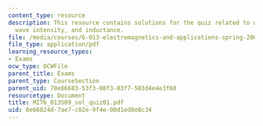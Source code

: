 ```yaml
---
content_type: resource
description: This resource contains solutions for the quiz related to wave velocity,
  wave intensity, and inductance.
file: /media/courses/6-013-electromagnetics-and-applications-spring-2009/0e66824d7ae7c02e9f4e00d1ed0e8c34_MIT6_013S09_sol_quiz01.pdf
file_type: application/pdf
learning_resource_types:
- Exams
ocw_type: OCWFile
parent_title: Exams
parent_type: CourseSection
parent_uid: 70e86683-53f3-08f3-03f7-503d4e4e3f60
resourcetype: Document
title: MIT6_013S09_sol_quiz01.pdf
uid: 0e66824d-7ae7-c02e-9f4e-00d1ed0e8c34
---
```

